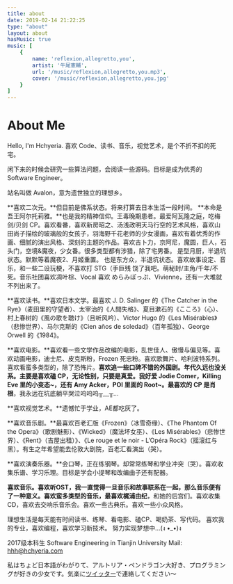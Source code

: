 ```yaml
---
title: about
date: 2019-02-14 21:22:25
type: "about"
layout: about
hasMusic: true
music: [
    {
        name: 'reflexion,allegretto,you',
        artist: '牛尾憲輔',
        url: '/music/reflexion,allegretto,you.mp3',
        cover: '/music/reflexion,allegretto,you.jpg'
    }
]
---
```


# About Me

Hello, I'm Hchyeria. 
喜欢 Code、读书、音乐，视觉艺术，是个不折不扣的死宅。

闲下来的时候会研究一些算法问题，会阅读一些源码。目标是成为优秀的 Software Engineer。

站名叫做 Avalon，意为遗世独立的理想乡。

**喜欢二次元。**但目前是佛系状态。将来打算去日本生活一段时间。
**本命是吾王阿尔托莉雅。**也是我的精神信仰。王毒晚期患者。最爱阿瓦隆之庭，吃梅剑/贝剑 CP。喜欢看番，喜欢新房昭之、汤浅政明天马行空的艺术风格，喜欢山田尚子描绘的玻璃般的女孩子，羽海野千花老师的少女漫画，喜欢有着优秀的作画、细腻的演出风格、深刻的主题的作品。喜欢吉卜力，京阿尼，魔圆，巨人，石头门，空境&魔夜，少女番。很多类型都有涉猎，除了宅男番。
是型月厨，半退坑状态。默默等着魔夜2、月姬重置。
也是东方众，半退坑状态。喜欢故事设定、音乐，和一些二设玩梗，不喜欢打 STG（手巨残 饶了我吧。萌秘封/主角/千年/不死。音乐社团喜欢凋叶棕、Vocal 喜欢 めらみぽっぷ、Vivienne，还有一大堆就不列出来了。

**喜欢读书。**喜欢日本文学。最喜欢 J. D. Salinger 的《The Catcher in the Rye》（麦田里的守望者）、太宰治的《人間失格》、夏目漱石的《こころ》（心）、村上春树的《風の歌を聴け》（且听风吟）、Victor Hugo 的《Les Misérables》（悲惨世界）、马尔克斯的《Cien años de soledad》（百年孤独）、George Orwell 的《1984》。

**喜欢电影。**喜欢看一些文学作品改编的电影，乱世佳人、傲慢与偏见等。喜欢动画电影，迪士尼、皮克斯粉，Frozen 死忠粉。喜欢歌舞片、哈利波特系列。喜欢看蛮多类型的，除了恐怖片。**喜欢追一些口碑不错的外国剧。**年代久远也没关系。主要是喜欢磕 CP，无论性别，只要是真爱。我好爱 **Jodie Comer**，Killing Eve 里的小变态~，还有 **Amy Acker**，POI 里面的 Root~。最喜欢的 CP 是**肖根**，我永远在坑底躺平哭泣呜呜呜╥﹏╥...

**喜欢视觉艺术。**遗憾忙于学业，AE都吃灰了。

**喜欢音乐剧。**最喜欢百老汇版《Frozen》（冰雪奇缘）、《The Phantom Of the Opera》（歌剧魅影）、《Wicked》（魔法坏女巫）、《Les Misérables》（悲惨世界）、《Rent》（吉屋出租）》、《Le rouge et le noir - L’Opéra Rock》（摇滚红与黑）。有生之年希望能去伦敦大剧院，百老汇看演出（哭）。

**喜欢演奏乐器。**会口琴，正在练钢琴。却常常练琴和学业冲突（哭）。喜欢收集乐谱、学习乐理。目标是学会小提琴和改编曲子还有配器。

**喜欢音乐。**喜欢听OST，我一直觉得一旦音乐和故事联系在一起，那么音乐便有了一种意义。喜欢蛮多类型的音乐，最喜欢**梶浦由纪**，和她的后宫们。喜欢收集 CD，喜欢去交响乐音乐会。喜欢一些古典乐。喜欢一些小众风格。

理想生活是每天能有时间读书、练琴、看电影、磕CP、喝奶茶、写代码。
喜欢我的专业，喜欢编程，喜欢学习新技术。
努力实现梦想中...(ง •_•)ง

2017级本科生
Software Engineering in Tianjin University
Mail: [hhh@hchyeria.com](mailto:hhh@hchyeria.com)

私はちょど日本語がわがりて、アルトリア・ペンドラゴン大好き、プログラミングが好きの少女です。気楽に[ツイッター](https://twitter.com/ryoogikizuna)で連絡してください～
